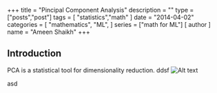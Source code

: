 +++
title = "Pincipal Component Analysis"
description = ""
type = ["posts","post"]
tags = [
    "statistics","math"
]
date = "2014-04-02"
categories = [
    "mathematics",
    "ML",
]
series = ["math for ML"]
[ author ]
  name = "Ameen Shaikh"
+++


## Introduction

PCA is a statistical tool for dimensionality reduction.
ddsf
![Alt text](/image1.png)

asd